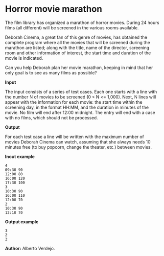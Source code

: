 # Horror movie marathon

The film library has organized a marathon of horror movies. During 24 hours films (all different) will be screened in the various rooms available.

Deborah Cinema, a great fan of this genre of movies, has obtained the complete program where all the movies that will be screened during the marathon are listed; along with the title, name of the director, screening room and other information of interest, the start time and duration of the movie is indicated.

Can you help Deborah plan her movie marathon, keeping in mind that her only goal is to see as many films as possible?

**Input**

The input consists of a series of test cases. Each one starts with a line with the number N of movies to be screened (0 < N <= 1,000). Next, N lines will appear with the information for each movie: the start time within the screening day, in the format HH:MM, and the duration in minutes of the movie. No film will end after 12:00 midnight. The entry will end with a case with no films, which should not be processed.

**Output**

For each test case a line will be written with the maximum number of movies Deborah Cinema can watch, assuming that she always needs 10 minutes free (to buy popcorn, change the theater, etc.) between movies.

**Inout example**

    4
    09:30 90
    12:00 80
    16:00 120
    17:30 100
    3
    10:30 90
    16:00 110
    12:00 70
    2
    10:30 90
    12:10 70

**Output example**

    3
    2
    2

**Author:** Alberto Verdejo.
